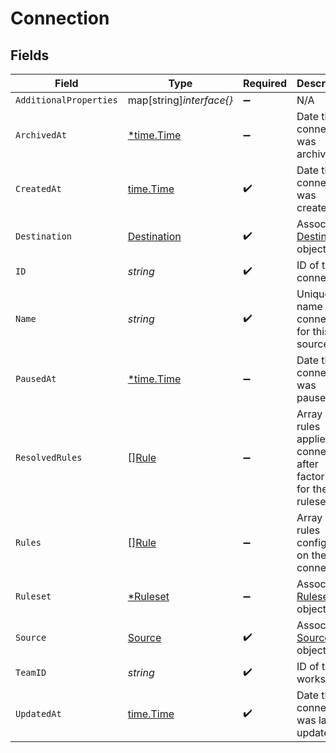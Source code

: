 # Connection


## Fields

| Field                                                                | Type                                                                 | Required                                                             | Description                                                          |
| -------------------------------------------------------------------- | -------------------------------------------------------------------- | -------------------------------------------------------------------- | -------------------------------------------------------------------- |
| `AdditionalProperties`                                               | map[string]*interface{}*                                             | :heavy_minus_sign:                                                   | N/A                                                                  |
| `ArchivedAt`                                                         | [*time.Time](https://pkg.go.dev/time#Time)                           | :heavy_minus_sign:                                                   | Date the connection was archived                                     |
| `CreatedAt`                                                          | [time.Time](https://pkg.go.dev/time#Time)                            | :heavy_check_mark:                                                   | Date the connection was created                                      |
| `Destination`                                                        | [Destination](../../models/shared/destination.md)                    | :heavy_check_mark:                                                   | Associated [Destination](#destination-object) object                 |
| `ID`                                                                 | *string*                                                             | :heavy_check_mark:                                                   | ID of the connection                                                 |
| `Name`                                                               | *string*                                                             | :heavy_check_mark:                                                   | Unique name of the connection for this source                        |
| `PausedAt`                                                           | [*time.Time](https://pkg.go.dev/time#Time)                           | :heavy_minus_sign:                                                   | Date the connection was paused                                       |
| `ResolvedRules`                                                      | [][Rule](../../models/shared/rule.md)                                | :heavy_minus_sign:                                                   | Array of rules applied to connection after factoring for the ruleset |
| `Rules`                                                              | [][Rule](../../models/shared/rule.md)                                | :heavy_minus_sign:                                                   | Array of rules configured on the connection                          |
| `Ruleset`                                                            | [*Ruleset](../../models/shared/ruleset.md)                           | :heavy_minus_sign:                                                   | Associated [Ruleset](#ruleset-object) object                         |
| `Source`                                                             | [Source](../../models/shared/source.md)                              | :heavy_check_mark:                                                   | Associated [Source](#source-object) object                           |
| `TeamID`                                                             | *string*                                                             | :heavy_check_mark:                                                   | ID of the workspace                                                  |
| `UpdatedAt`                                                          | [time.Time](https://pkg.go.dev/time#Time)                            | :heavy_check_mark:                                                   | Date the connection was last updated                                 |
